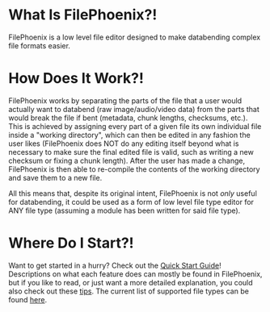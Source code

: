 # What Is FilePhoenix?!

FilePhoenix is a low level file editor designed to make databending complex file formats easier.

# How Does It Work?!

FilePhoenix works by separating the parts of the file that a user would actually want to databend (raw image/audio/video data) from the parts that would break the file if bent (metadata, chunk lengths, checksums, etc.).
This is achieved by assigning every part of a given file its own individual file inside a "working directory", which can then be edited in any fashion the user likes (FilePhoenix does NOT do any editing itself beyond what is necessary to make sure the final edited file is valid, such as writing a new checksum or fixing a chunk length).
After the user has made a change, FilePhoenix is then able to re-compile the contents of the working directory and save them to a new file.

All this means that, despite its original intent, FilePhoenix is not _only_ useful for databending, it could be used as a form of low level file type editor for ANY file type (assuming a module has been written for said file type).

# Where Do I Start?!

Want to get started in a hurry? Check out the [Quick Start Guide](QuickStartGuide.md)!
Descriptions on what each feature does can mostly be found in FilePhoenix, but if you like to read, or just want a more detailed explanation, you could also check out these [tips](Tips.md).
The current list of supported file types can be found [here](Filetypes.md).